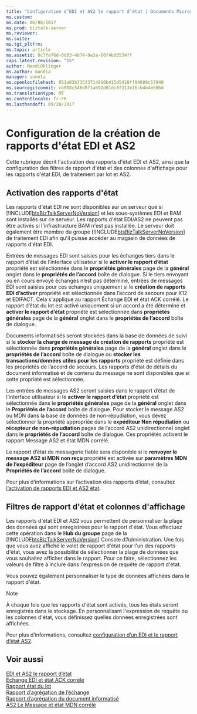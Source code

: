 ```yaml
---
title: "Configuration d’EDI et AS2 le rapport d’état | Documents Microsoft"
ms.custom: 
ms.date: 06/08/2017
ms.prod: biztalk-server
ms.reviewer: 
ms.suite: 
ms.tgt_pltfrm: 
ms.topic: article
ms.assetid: 0c7fa76d-0d03-4b74-9a3a-60f4bd0534ff
caps.latest.revision: "15"
author: MandiOhlinger
ms.author: mandia
manager: anneta
ms.openlocfilehash: 051a03b735f3714910b415d5418ff84089c57940
ms.sourcegitcommit: cb908c540d8f1a692d01dc8f313e16cb4b4e696d
ms.translationtype: MT
ms.contentlocale: fr-FR
ms.lasthandoff: 09/20/2017
---
```

# <a name="configuration-of-edi-and-as2-status-reporting"></a>Configuration de la création de rapports d'état EDI et AS2
Cette rubrique décrit l'activation des rapports d'état EDI et AS2, ainsi que la configuration des filtres de rapport d'état et des colonnes d'affichage pour les rapports d'état EDI, de traitement par lot et AS2.  
  
## <a name="enabling-status-reporting"></a>Activation des rapports d'état  
 Les rapports d'état EDI ne sont disponibles sur un serveur que si [!INCLUDE[btsBizTalkServerNoVersion](../includes/btsbiztalkservernoversion-md.md)] et les sous-systèmes EDI et BAM sont installés sur ce serveur. Les rapports d'état EDI/AS2 ne peuvent pas être activés si l'infrastructure BAM n'est pas installée. Le serveur doit également être membre du groupe [!INCLUDE[btsBizTalkServerNoVersion](../includes/btsbiztalkservernoversion-md.md)] de traitement EDI afin qu'il puisse accéder au magasin de données de rapports d'état EDI.  
  
 Entrées de messages EDI sont saisies pour les échanges tiers dans le rapport d’état de l’interface utilisateur si le **activer le rapport d’état** propriété est sélectionnée dans le **propriétés générales** page de la **général** onglet dans le **propriétés de l’accord** boîte de dialogue. Si le tiers envoyant ou en cours envoyé échanges n’est pas déterminé, entrées de messages EDI sont saisies pour ces échanges uniquement si le **création de rapports EDI d’activer** propriété est sélectionnée dans l’accord de secours pour X12 et EDIFACT. Cela s'applique au rapport Échange EDI et état ACK corrélé. Le rapport d’état du lot est activé uniquement si un accord a été déterminé et **activer le rapport d’état** propriété est sélectionnée dans **propriétés générales** page de la **général** onglet dans le **propriétés de l’accord** boîte de dialogue.  
  
 Documents informatisés seront stockées dans la base de données de suivi si le **stocker la charge de message de création de rapports** propriété est sélectionnée dans **propriétés générales** page de la **général** onglet dans le **propriétés de l’accord** boîte de dialogue ou **stocker les transactions/données utiles pour les rapports** propriété est définie dans les propriétés de l’accord de secours. Les rapports d'état de détails du document informatisé et de contenu du message ne sont disponibles que si cette propriété est sélectionnée.  
  
 Les entrées de messages AS2 seront saisies dans le rapport d’état de l’interface utilisateur si le **activer le rapport d’état** propriété est sélectionnée dans le **propriétés générales** page de la **général** onglet dans le  **Propriétés de l’accord** boîte de dialogue. Pour stocker le message AS2 ou MDN dans la base de données de non-répudiation, vous devez sélectionner la propriété appropriée dans le **expéditeur Non répudiation** ou **récepteur de non-répudiation** pages de l’accord AS2 unidirectionnel onglet dans le **propriétés de l’accord** boîte de dialogue. Ces propriétés activent le rapport Message AS2 et état MDN corrélé.  
  
 Le rapport d’état de messagerie fiable sera disponible si le **renvoyer le message AS2 si MDN non reçu** propriété est activée sur **paramètres MDN de l’expéditeur** page de l’onglet d’accord AS2 unidirectionnel de la **Propriétés de l’accord** boîte de dialogue.  
  
 Pour plus d’informations sur l’activation des rapports d’état, consultez [l’activation de rapports EDI et AS2 état](../core/enabling-edi-and-as2-status-reports.md).  
  
## <a name="status-report-filters-and-display-columns"></a>Filtres de rapport d'état et colonnes d'affichage  
 Les rapports d'état EDI et AS2 vous permettent de personnaliser la plage des données qui sont enregistrées pour le rapport d'état. Vous effectuez cette opération dans le **Hub du groupe** page de la [!INCLUDE[btsBizTalkServerNoVersion](../includes/btsbiztalkservernoversion-md.md)] Console d’Administration. Une fois que vous avez affiché le volet de rapport d'état pour l'un des rapports d'état, vous avez la possibilité de sélectionner la plage de données que vous souhaitez afficher dans le rapport. Pour ce faire, sélectionnez les valeurs de filtre à inclure dans l'expression de requête de rapport d'état.  
  
 Vous pouvez également personnaliser le type de données affichées dans le rapport d'état.  
  
> [!NOTE]
>  À chaque fois que les rapports d'état sont activés, tous les états seront enregistrés dans le stockage. En personnalisant l'expression de requête ou les colonnes d'état, vous définissez quelles données enregistrées sont affichées.  
  
 Pour plus d’informations, consultez [configuration d’un EDI et le rapport d’état AS2](../core/configuring-an-edi-and-as2-status-report.md).  
  
## <a name="see-also"></a>Voir aussi  
 [EDI et AS2 le rapport d’état](../core/edi-and-as2-status-reporting.md)   
 [Échange EDI et état ACK corrélé](../core/edi-interchange-and-correlated-ack-status-report.md)   
 [Rapport état du lot](../core/batch-status-report.md)   
 [Rapport d’agrégation de l’échange](../core/interchange-aggregation-report.md)   
 [Rapport d’agrégation du document informatisé](../core/transaction-set-aggregation-report.md)   
 [AS2 Le Message et état MDN corrélé](../core/as2-message-and-correlated-mdn-status-report.md)